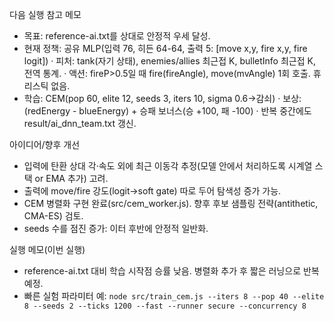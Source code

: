 다음 실행 참고 메모

- 목표: reference-ai.txt를 상대로 안정적 우세 달성.
- 현재 정책: 공유 MLP(입력 76, 히든 64-64, 출력 5: [move x,y, fire x,y, fire logit])
  · 피처: tank(자기 상태), enemies/allies 최근접 K, bulletInfo 최근접 K, 전역 통계.
  · 액션: fireP>0.5일 때 fire(fireAngle), move(mvAngle) 1회 호출. 휴리스틱 없음.
- 학습: CEM(pop 60, elite 12, seeds 3, iters 10, sigma 0.6→감쇠)
  · 보상: (redEnergy - blueEnergy) + 승패 보너스(승 +100, 패 -100)
  · 반복 중간에도 result/ai_dnn_team.txt 갱신.

아이디어/향후 개선
- 입력에 탄환 상대 각·속도 외에 최근 이동각 추정(모델 안에서 처리하도록 시계열 스택 or EMA 추가) 고려.
- 출력에 move/fire 강도(logit→soft gate) 따로 두어 탐색성 증가 가능.
- CEM 병렬화 구현 완료(src/cem_worker.js). 향후 후보 샘플링 전략(antithetic, CMA-ES) 검토.
- seeds 수를 점진 증가: 이터 후반에 안정적 일반화.

실행 메모(이번 실행)
- reference-ai.txt 대비 학습 시작점 승률 낮음. 병렬화 추가 후 짧은 러닝으로 반복 예정.
- 빠른 실험 파라미터 예: `node src/train_cem.js --iters 8 --pop 40 --elite 8 --seeds 2 --ticks 1200 --fast --runner secure --concurrency 8`
